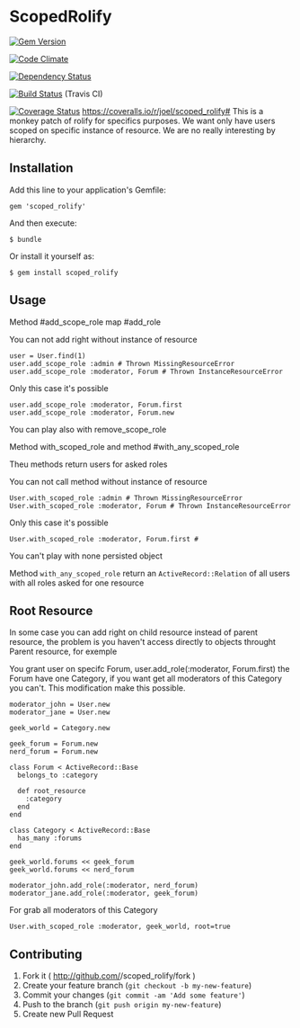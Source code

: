 # ScopedRolify

[![Gem Version](https://badge.fury.io/rb/scoped_rolify.png)](http://badge.fury.io/rb/scoped_rolify)

[![Code Climate](https://codeclimate.com/github/joel/scoped_rolify.png)](https://codeclimate.com/github/joel/scoped_rolify)

[![Dependency Status](https://gemnasium.com/joel/scoped_rolify.png)](https://gemnasium.com/joel/scoped_rolify)

[![Build Status](https://travis-ci.org/joel/scoped_rolify.png?branch=master)](https://travis-ci.org/joel/scoped_rolify) (Travis CI)

[![Coverage Status](https://coveralls.io/repos/joel/scoped_rolify/badge.png)](https://coveralls.io/r/joel/scoped_rolify)
                                                                              https://coveralls.io/r/joel/scoped_rolify#
This is a monkey patch of rolify for specifics purposes. We want only have users scoped on specific instance of resource. We are no really interesting by hierarchy.

## Installation

Add this line to your application's Gemfile:

    gem 'scoped_rolify'

And then execute:

    $ bundle

Or install it yourself as:

    $ gem install scoped_rolify

## Usage

Method #add_scope_role map #add_role

You can not add right without instance of resource

    user = User.find(1)
    user.add_scope_role :admin # Thrown MissingResourceError
    user.add_scope_role :moderator, Forum # Thrown InstanceResourceError

Only this case it's possible

    user.add_scope_role :moderator, Forum.first
    user.add_scope_role :moderator, Forum.new

You can play also with remove_scope_role

Method with_scoped_role and method #with_any_scoped_role

Theu methods return users for asked roles

You can not call method without instance of resource

    User.with_scoped_role :admin # Thrown MissingResourceError
    User.with_scoped_role :moderator, Forum # Thrown InstanceResourceError

Only this case it's possible

    User.with_scoped_role :moderator, Forum.first #

You can't play with none persisted object


Method ```with_any_scoped_role``` return an ```ActiveRecord::Relation``` of all users with all roles asked for one resource

## Root Resource

In some case you can add right on child resource instead of parent resource, the problem is you haven't access directly to objects throught Parent resource, for exemple

You grant user on specifc Forum, user.add_role(:moderator, Forum.first) the Forum have one Category, if you want get all moderators of this Category you can't. This modification make this possible.

    moderator_john = User.new
    moderator_jane = User.new

    geek_world = Category.new

    geek_forum = Forum.new
    nerd_forum = Forum.new

    class Forum < ActiveRecord::Base
      belongs_to :category

      def root_resource
        :category
      end
    end

    class Category < ActiveRecord::Base
      has_many :forums
    end

    geek_world.forums << geek_forum
    geek_world.forums << nerd_forum

    moderator_john.add_role(:moderator, nerd_forum)
    moderator_jane.add_role(:moderator, geek_forum)

For grab all moderators of this Category

    User.with_scoped_role :moderator, geek_world, root=true

## Contributing

1. Fork it ( http://github.com/<my-github-username>/scoped_rolify/fork )
2. Create your feature branch (`git checkout -b my-new-feature`)
3. Commit your changes (`git commit -am 'Add some feature'`)
4. Push to the branch (`git push origin my-new-feature`)
5. Create new Pull Request
